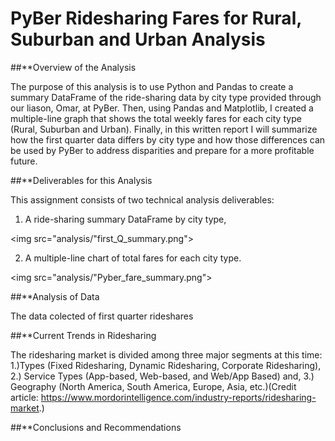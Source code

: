 # PyBer Ridesharing Fares for Rural, Suburban and Urban Analysis


##**Overview of the Analysis

The purpose of this analysis is to use Python and Pandas to create a summary DataFrame of the ride-sharing data by city type provided through our liason, Omar, at PyBer. Then, using Pandas and Matplotlib, I created a multiple-line graph that shows the total weekly fares for each city type (Rural, Suburban and Urban). Finally, in this written report I will summarize how the first quarter data differs by city type and how those differences can be used by PyBer to address disparities and prepare for a more profitable future.


##**Deliverables for this Analysis
 
This assignment consists of two technical analysis deliverables: 
1) A ride-sharing summary DataFrame by city type,
    
<img src="analysis/"first_Q_summary.png">
    
    
2) A multiple-line chart of total fares for each city type.
    
 
<img src="analysis/"Pyber_fare_summary.png">
    
    
    
##**Analysis of Data
 
The data colected of first quarter rideshares 
 

##**Current Trends in Ridesharing
 
 The ridesharing market is divided among three major segments at this time: 1.)Types (Fixed Ridesharing, Dynamic Ridesharing, Corporate Ridesharing), 2.) Service Types (App-based, Web-based, and Web/App Based) and, 3.) Geography (North America, South America, Europe, Asia, etc.)(Credit article: https://www.mordorintelligence.com/industry-reports/ridesharing-market.)  
 
 
 ##**Conclusions and Recommendations
 
 





